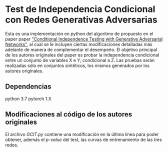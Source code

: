 # Test de Independencia Condicional con Redes Generativas Adversarias

Esta es una implementación en python del algoritmo de propuesto en el paper paper ["Conditional Independence Testing with Generative Adversarial Networks"](https://arxiv.org/pdf/1907.04068.pdf), al cual se le incluyen ciertas modificaciones detalladas más adelante de manera de complementar el desempeño. El objetivo principal de los autores originales del paper es probar la independencia condicional entre un conjunto de variables X e Y, condicional a Z. Las pruebas serán realizadas sólo en conjuntos sintéticos, los mismos generados por los autores originales.

## Dependencias
python 3.7
pytorch 1.X

## Modificaciones al código de los autores originales
El archivo *GCIT.py* contiene una modificación en la última línea para poder obtener, además el *p-value* del test, las curvas de entrenamiento de las tres redes.

